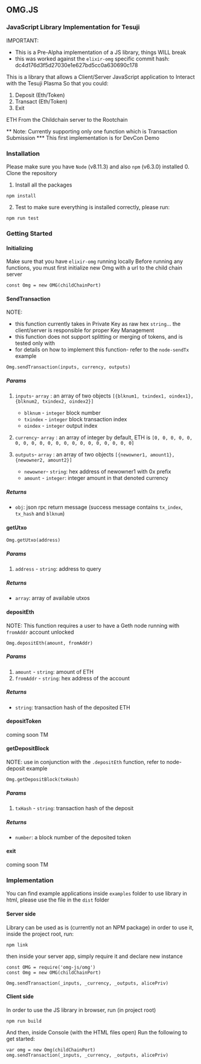 ## OMG.JS 
### JavaScript Library Implementation for Tesuji 

IMPORTANT: 
* This is a Pre-Alpha implementation of a JS library, things WILL break
* this was worked against the `elixir-omg` specific commit hash: dc4d176d3f5d27030e1e627bd5cc0a630690c178 

This is a library that allows a Client/Server JavaScript application to Interact with the Tesuji Plasma
So that you could:

1. Deposit (Eth/Token)
2. Transact (Eth/Token)
3. Exit

ETH From the Childchain server to the Rootchain

** Note: Currently supporting only one function which is Transaction Submission
*** This first implementation is for DevCon Demo

### Installation

Please make sure you have `Node` (v8.11.3) and also `npm` (v6.3.0) installed
0. Clone the repository
1. Install all the packages
```
npm install
```
2. Test to make sure everything is installed correctly, please run:

```
npm run test
```

### Getting Started
#### Initializing
Make sure that you have `elixir-omg` running locally
Before running any functions, you must first initialize new Omg with a url to the child chain server

```
const Omg = new OMG(childChainPort)
```

#### SendTransaction

NOTE: 
- this function currently takes in Private Key as raw hex `string`... the client/server is responsible for proper Key Management
- this function does not support splitting or merging of tokens, and is tested only with 
- for details on how to implement this function- refer to the `node-sendTx` example

```
Omg.sendTransaction(inputs, currency, outputs)
```

##### Params
1. `inputs`- `array` :  an array of two objects `[{blknum1, txindex1, oindex1},{blknum2, txindex2, oindex2}]` 
    - `blknum` - `integer` block number
    - `txindex` - `integer` block transaction index
    - `oindex` - `integer` output index
    
2. `currency`- `array` : an array of integer by default, ETH is `[0, 0, 0, 0, 0, 0, 0, 0, 0, 0, 0, 0, 0, 0, 0, 0, 0, 0, 0, 0]`
3.  `outputs`- `array` : an array of two objects `[{newowner1, amount1},{newowner2, amount2}]`
    - `newowner`- `string`: hex address of newowner1 with 0x prefix
    - `amount` - `integer`: integer amount in that denoted currency

##### Returns
- `obj`: json rpc return message (success message contains `tx_index`, `tx_hash` and `blknum`)

#### getUtxo
```
Omg.getUtxo(address)
```
##### Params
1. `address` - `string`: address to query

##### Returns
- `array`: array of available utxos

#### depositEth
NOTE: This function requires a user to have a Geth node running with `fromAddr` account unlocked
```
Omg.depositEth(amount, fromAddr)
```
##### Params
1. `amount` - `string`: amount of ETH
1. `fromAddr` - `string`: hex address of the account
##### Returns
- `string`: transaction hash of the deposited ETH

#### depositToken
coming soon TM

#### getDepositBlock
NOTE: use in conjunction with the `.depositEth` function, refer to node-deposit example
```
Omg.getDepositBlock(txHash)
```
##### Params
1. `txHash` - `string`: transaction hash of the deposit
##### Returns
- `number`: a block number of the deposited token

#### exit
coming soon TM

### Implementation
You can find example applications inside `examples` folder
to use library in html, please use the file in the `dist` folder

#### Server side 
Library can be used as is (currently not an NPM package) in order to use it, inside the project root, run:
```
npm link
```
then inside your server app, simply require it and declare new instance
```
const OMG = require('omg-js/omg')
const Omg = new OMG(childChainPort)

Omg.sendTransaction(_inputs, _currency, _outputs, alicePriv)
```
#### Client side 
In order to use the JS library in browser, run (in project root)
```
npm run build
```
And then, inside Console (with the HTML files open) Run the following to get started:
```
var omg = new Omg(childChainPort)
omg.sendTransaction(_inputs, _currency, _outputs, alicePriv)
```